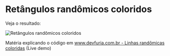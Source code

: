 Retângulos randômicos coloridos
===


Veja o resultado:

![](https://raw.githubusercontent.com/flaviomicheletti/canvas/master/retangulos-rando/resultado.png "Retângulos randômicos coloridos")

Matéria explicando o código em [www.devfuria.com.br - Linhas randômicas coloridas](http://www.devfuria.com.br/js/canvas/canvas-linhas-rando-coloridas/) (Live demo)

